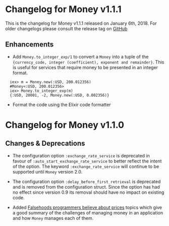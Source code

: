 # Changelog for Money v1.1.1

This is the changelog for Money v1.1.1 released on January 6th, 2018.  For older changelogs please consult the release tag on [GitHub](https://github.com/kipcole9/money/tags)

## Enhancements

* Add `Money.to_integer_exp/1` to convert a `Money` into a tuple of the `{currency_code, integer (coefficient), exponent and remainder}`.  This is useful for services that require money to be presented in an integer format.

```
  iex> m = Money.new(:USD, 200.012356)
  #Money<:USD, 200.012356>
  iex> Money.to_integer_exp(m)
  {:USD, 20001, -2, Money.new(:USD, 0.002356)}
```

* Format the code using the Elixir code formatter

# Changelog for Money v1.1.0

## Changes & Deprecations

* The configuration option `:exchange_rate_service` is deprecated in favour of `:auto_start_exchange_rate_service` to better reflect the intent of the option.  The keyword `:exchange_rate_service` will continue to be supported until `Money` version 2.0.

* The configuration option `:delay_before_first_retrieval` is deprecated and is removed from the configuration struct.  Since the option has had no effect since version 0.9 its removal should have no impact on existing code.

* Added [Falsehoods programmers believe about prices](https://gist.github.com/rgs/6509585) topics  which give a good summary of the challenges of managing money in an application and how `Money` manages each of them.
